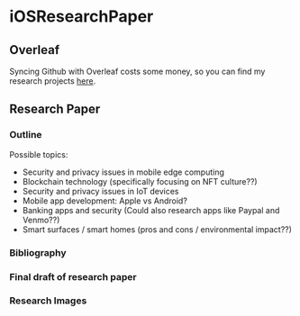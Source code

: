 # iOSResearchPaper
## Overleaf
Syncing Github with Overleaf costs some money, so you can find my research projects [here](https://www.overleaf.com/project).
## Research Paper
### Outline 
Possible topics:
* Security and privacy issues in mobile edge computing
* Blockchain technology (specifically focusing on NFT culture??)
* Security and privacy issues in IoT devices
* Mobile app development: Apple vs Android?
* Banking apps and security (Could also research apps like Paypal and Venmo??)
* Smart surfaces / smart homes (pros and cons / environmental impact??)
### Bibliography
### Final draft of research paper
### Research Images
